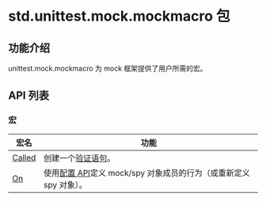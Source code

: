 # std.unittest.mock.mockmacro 包

## 功能介绍

unittest.mock.mockmacro 为 mock 框架提供了用户所需的宏。

## API 列表

### 宏

|              宏名          |           功能           |
| --------------------------- | ------------------------ |
| [Called](./unittest_mock_mockmacro_package_api/unittest_mock_mockmacro_package_macros.md#called-宏) | 创建一个[验证语句](../unittest_mock/unittest_mock_samples/mock_framework_verification.md#验证语句和-called-宏)。 |
| [On](./unittest_mock_mockmacro_package_api/unittest_mock_mockmacro_package_macros.md#on-宏) | 使用[配置 API](../unittest_mock/unittest_mock_samples/mock_framework_basics.md#配置-api)定义 mock/spy 对象成员的行为（或重新定义 spy 对象）。 |
